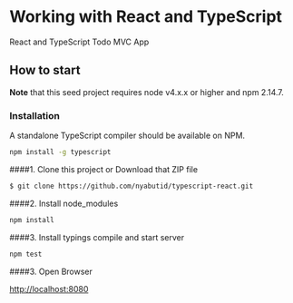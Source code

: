 # Working with React and TypeScript

React and TypeScript Todo MVC App

## How to start

**Note** that this seed project requires node v4.x.x or higher and npm 2.14.7.


### Installation
A standalone TypeScript compiler should be available on NPM.
```sh
npm install -g typescript
```
####1. Clone this project or Download that ZIP file

```sh
$ git clone https://github.com/nyabutid/typescript-react.git
```

####2.  Install node_modules

```bash
npm install
```

####3.  Install typings compile and start server

```bash
npm test
```

####3.  Open Browser

<a href="http://localhost:8080">http://localhost:8080</a>
